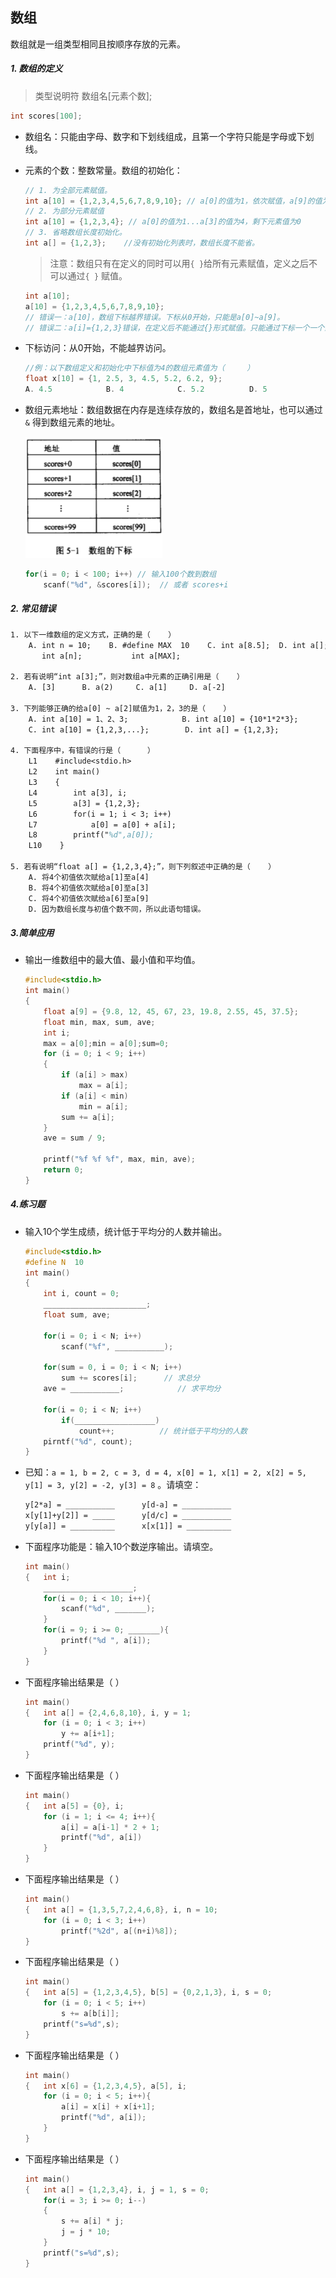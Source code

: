 

## 数组

数组就是一组类型相同且按顺序存放的元素。

##### 1. 数组的定义

> 类型说明符    数组名[元素个数];

```c
int scores[100];	
```

- 数组名：只能由字母、数字和下划线组成，且第一个字符只能是字母或下划线。

- 元素的个数：整数常量。数组的初始化：

  ```c
  // 1. 为全部元素赋值。 
  int a[10] = {1,2,3,4,5,6,7,8,9,10}; // a[0]的值为1，依次赋值，a[9]的值为10
  // 2. 为部分元素赋值
  int a[10] = {1,2,3,4}; // a[0]的值为1...a[3]的值为4，剩下元素值为0
  // 3. 省略数组长度初始化。
  int a[] = {1,2,3};	//没有初始化列表时，数组长度不能省。
  ```

  > 注意：数组只有在定义的同时可以用`{ }`给所有元素赋值，定义之后不可以通过`{ }` 赋值。

  ```c
  int a[10];
  a[10] = {1,2,3,4,5,6,7,8,9,10};  
  // 错误一：a[10]，数组下标越界错误。下标从0开始，只能是a[0]~a[9]。
  // 错误二：a[i]={1,2,3}错误，在定义后不能通过{}形式赋值。只能通过下标一个一个赋值。
  ```

- 下标访问：从0开始，不能越界访问。

  ```c
  //例：以下数组定义和初始化中下标值为4的数组元素值为（     ）
  float x[10] = {1, 2.5, 3, 4.5, 5.2, 6.2, 9};
  A. 4.5 			B. 4			C. 5.2			D. 5
  ```

- 数组元素地址：数组数据在内存是连续存放的，数组名是首地址，也可以通过 `&` 得到数组元素的地址。

  <img src=".\images\array.png" alt="image-20211213111122366" style="zoom:50%;" />

  ```c
  for(i = 0; i < 100; i++) // 输入100个数到数组
      scanf("%d", &scores[i]);  // 或者 scores+i
  ```

##### 2. 常见错误

```tex
1. 以下一维数组的定义方式，正确的是（    ）
	A. int n = 10;	  B. #define MAX  10	C. int a[8.5];	D. int a[];
	   int a[n];		   int a[MAX];

2. 若有说明“int a[3];”，则对数组a中元素的正确引用是（    ）
	A. [3]		B. a(2)		C. a[1]		D. a[-2]
	
3. 下列能够正确的给a[0] ~ a[2]赋值为1，2，3的是（    ）
	A. int a[10] = 1、2、3;            B. int a[10] = {10*1*2*3};
	C. int a[10] = {1,2,3,...};        D. int a[] = {1,2,3};
	
4. 下面程序中，有错误的行是（      ）
	L1    #include<stdio.h>
	L2    int main()
	L3    {
	L4        int a[3], i; 
	L5        a[3] = {1,2,3};
	L6        for(i = 1; i < 3; i++)
	L7            a[0] = a[0] + a[i];
	L8        printf("%d",a[0]);
	L10    }

5. 若有说明“float a[] = {1,2,3,4};”，则下列叙述中正确的是（    ）
	A. 将4个初值依次赋给a[1]至a[4]
	B. 将4个初值依次赋给a[0]至a[3]
	C. 将4个初值依次赋给a[6]至a[9]
	D. 因为数组长度与初值个数不同，所以此语句错误。
```

##### 3.简单应用

- 输出一维数组中的最大值、最小值和平均值。

  ```c
  #include<stdio.h>
  int main()
  {
      float a[9] = {9.8, 12, 45, 67, 23, 19.8, 2.55, 45, 37.5};
      float min, max, sum, ave;
      int i;
      max = a[0];min = a[0];sum=0;
      for (i = 0; i < 9; i++)
      {
          if (a[i] > max)
              max = a[i];
          if (a[i] < min)
              min = a[i];
          sum += a[i];
      }   
      ave = sum / 9;
      
      printf("%f %f %f", max, min, ave);
      return 0;
  }
  ```

##### 4.练习题

- 输入10个学生成绩，统计低于平均分的人数并输出。

  ```c
  #include<stdio.h>
  #define N  10
  int main()
  {
      int i, count = 0;
      _______________________;
      float sum, ave;
      
      for(i = 0; i < N; i++)
          scanf("%f", ___________);  
      
      for(sum = 0, i = 0; i < N; i++)
          sum += scores[i];		 // 求总分
      ave = ___________;			// 求平均分
      
      for(i = 0; i < N; i++)
          if(__________________)
              count++;			// 统计低于平均分的人数
      pirntf("%d", count);
  }
  ```

- 已知：`a = 1, b = 2, c = 3, d = 4, x[0] = 1, x[1] = 2, x[2] = 5, y[1] = 3, y[2] = -2, y[3] = 8` 。请填空：

  ```tex
  y[2*a] = ___________		y[d-a] = ___________
  x[y[1]+y[2]] = _____		y[d/c] = ___________
  y[y[a]] = __________		x[x[1]] = __________
  ```

- 下面程序功能是：输入10个数逆序输出。请填空。

  ```c
  int main()
  {   int i;
      ____________________;
      for(i = 0; i < 10; i++){
          scanf("%d", _______);
      }
      for(i = 9; i >= 0; _______){
          printf("%d ", a[i]);
      }
  }
  ```
  
- 下面程序输出结果是（         ）

  ```c
  int main()
  {   int a[] = {2,4,6,8,10}, i, y = 1;
      for (i = 0; i < 3; i++)
          y += a[i+1];
      printf("%d", y);
  }
  ```
  
- 下面程序输出结果是（         ）

  ```c
  int main()
  {   int a[5] = {0}, i;
      for (i = 1; i <= 4; i++){
          a[i] = a[i-1] * 2 + 1;
          printf("%d", a[i])
      }
  }
  ```
  
- 下面程序输出结果是（         ）

  ```c
  int main()
  {   int a[] = {1,3,5,7,2,4,6,8}, i, n = 10;
      for (i = 0; i < 3; i++)
          printf("%2d", a[(n+i)%8]);
  }
  ```
  
- 下面程序输出结果是（         ）

  ```c
  int main()
  {   int a[5] = {1,2,3,4,5}, b[5] = {0,2,1,3}, i, s = 0;
      for (i = 0; i < 5; i++)
          s += a[b[i]];
      printf("s=%d",s);
  }
  ```
  
- 下面程序输出结果是（         ）

  ```c
  int main()
  {   int x[6] = {1,2,3,4,5}, a[5], i;
      for (i = 0; i < 5; i++){
          a[i] = x[i] + x[i+1];
          printf("%d", a[i]);
      }
  }
  ```
  
- 下面程序输出结果是（         ）

  ```c
  int main()
  {   int a[] = {1,2,3,4}, i, j = 1, s = 0;
      for(i = 3; i >= 0; i--)
      {
          s += a[i] * j;
          j = j * 10;
      }
      printf("s=%d",s);
  }
  ```
  

